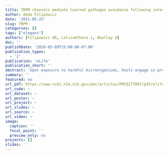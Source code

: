```yaml
---
title: TRPM channels mediate learned pathogen avoidance following intestinal distention
author: Adam Filipowicz
date: '2021-05-25'
slug: TRPM
categories: []
tags: ["elegans"]
authors: [Filipowicz AR, Lalsiamthara J, Aballay A]
doi: ''
publishDate: '2020-05-09T15:00:00-07:00'
publication_types:
  - '2'
publication: 'eLife'
publication_short: ''
abstract: 'Upon exposure to harmful microorganisms, hosts engage in protective molecular and behavioral immune responses, both of which are ultimately regulated by the nervous system. Using the nematode *Caenorhabditis elegans*, we show that ingestion of *Enterococcus faecalis* leads to a fast pathogen avoidance behavior that results in aversive learning. We have identified multiple sensory mechanisms involved in the regulation of avoidance of *E. faecalis*. The G-protein coupled receptor NPR-1-dependent oxygen-sensing pathway opposes this avoidance behavior, while an ASE neuron-dependent pathway and an AWB and AWC neuron-dependent pathway are directly required for avoidance. Colonization of the anterior part of the intestine by *E. faecalis* leads to AWB and AWC mediated olfactory aversive learning. Finally, two transient receptor potential melastatin (TRPM) channels, GON-2 and GTL-2, mediate this newly described rapid pathogen avoidance. These results suggest a mechanism by which TRPM channels may sense the intestinal distension caused by bacterial colonization to elicit pathogen avoidance and aversive learning by detecting changes in host physiology.'
summary: ''
featured: no
url_pdf: https://www.ncbi.nlm.nih.gov/pmc/articles/PMC8177887/pdf/elife-65935.pdf
url_code: ~
url_dataset: ~
url_poster: ~
url_project: ~
url_slides: ~
url_source: ~
url_video: ~
image:
  caption: ''
  focal_point: ''
  preview_only: no
projects: []
slides: ''
---
```

